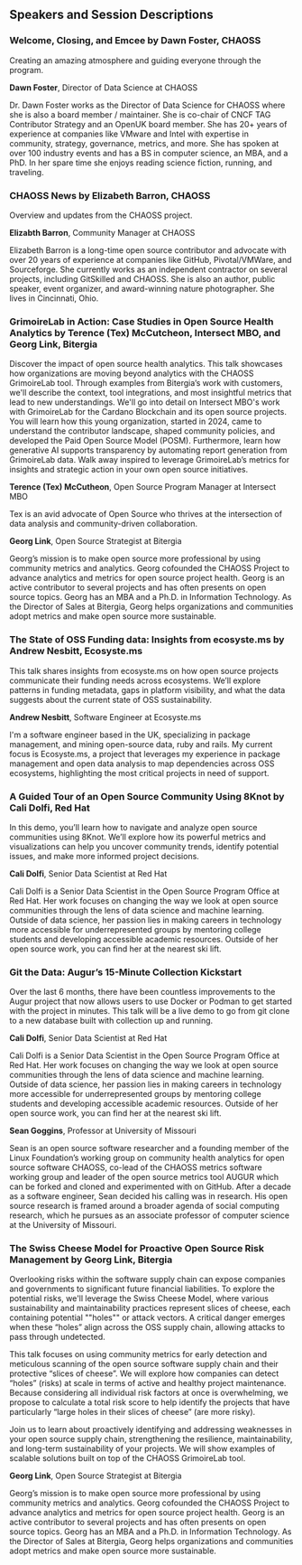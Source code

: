 ## Speakers and Session Descriptions

### Welcome, Closing, and Emcee by Dawn Foster, CHAOSS

Creating an amazing atmosphere and guiding everyone through the program.

 **Dawn Foster**, Director of Data Science at CHAOSS
 
Dr. Dawn Foster works as the Director of Data Science for CHAOSS where she is also a board member / maintainer. She is co-chair of CNCF TAG Contributor Strategy and an OpenUK board member. She has 20+ years of experience at companies like VMware and Intel with expertise in community, strategy, governance, metrics, and more. She has spoken at over 100 industry events and has a BS in computer science, an MBA, and a PhD. In her spare time she enjoys reading science fiction, running, and traveling.

### CHAOSS News by Elizabeth Barron, CHAOSS


Overview and updates from the CHAOSS project.

**Elizabth Barron**, Community Manager at CHAOSS

Elizabeth Barron is a long-time open source contributor and advocate with over 20 years of experience at companies like GitHub, Pivotal/VMWare, and Sourceforge. She currently works as an independent contractor on several projects, including GitSkilled and CHAOSS. She is also an author, public speaker, event organizer, and award-winning nature photographer. She lives in Cincinnati, Ohio.

### GrimoireLab in Action: Case Studies in Open Source Health Analytics by Terence (Tex) McCutcheon, Intersect MBO, and Georg Link, Bitergia

Discover the impact of open source health analytics. This talk showcases how organizations are moving beyond analytics with the CHAOSS GrimoireLab tool. Through examples from Bitergia’s work with customers, we'll describe the context, tool integrations, and most insightful metrics that lead to new understandings. We'll go into detail on Intersect MBO's work with GrimoireLab for the Cardano Blockchain and its open source projects. You will learn how this young organization, started in 2024, came to understand the contributor landscape, shaped community policies, and developed the Paid Open Source Model (POSM). Furthermore, learn how generative AI supports transparency by automating report generation from GrimoireLab data. Walk away inspired to leverage GrimoireLab’s metrics for insights and strategic action in your own open source initiatives.

**Terence (Tex) McCutheon**, Open Source Program Manager at Intersect MBO

Tex is an avid advocate of Open Source who thrives at the intersection of data analysis and community-driven collaboration. 

**Georg Link**, Open Source Strategist at Bitergia

Georg’s mission is to make open source more professional by using community metrics and analytics. Georg cofounded the CHAOSS Project to advance analytics and metrics for open source project health. Georg is an active contributor to several projects and has often presents on open source topics. Georg has an MBA and a Ph.D. in Information Technology. As the Director of Sales at Bitergia, Georg helps organizations and communities adopt metrics and make open source more sustainable.

### The State of OSS Funding data: Insights from ecosyste.ms by Andrew Nesbitt, Ecosyste.ms

This talk shares insights from ecosyste.ms on how open source projects communicate their funding needs across ecosystems. We’ll explore patterns in funding metadata, gaps in platform visibility, and what the data suggests about the current state of OSS sustainability.

**Andrew Nesbitt**, Software Engineer at Ecosyste.ms

I'm a software engineer based in the UK, specializing in package management, and mining open-source data, ruby and rails. My current focus is Ecosyste.ms, a project that leverages my experience in package management and open data analysis to map dependencies across OSS ecosystems, highlighting the most critical projects in need of support.

### A Guided Tour of an Open Source Community Using 8Knot	by Cali Dolfi, Red Hat

In this demo, you’ll learn how to navigate and analyze open source communities using 8Knot. We’ll explore how its powerful metrics and visualizations can help you uncover community trends, identify potential issues, and make more informed project decisions.

**Cali Dolfi**, Senior Data Scientist	at Red Hat

Cali Dolfi is a Senior Data Scientist in the Open Source Program Office at Red Hat. Her work focuses on changing the way we look at open source communities through the lens of data science and machine learning. Outside of data science, her passion lies in making careers in technology more accessible for underrepresented groups by mentoring college students and developing accessible academic resources. Outside of her open source work, you can find her at the nearest ski lift.

### Git the Data: Augur’s 15-Minute Collection Kickstart

Over the last 6 months, there have been countless improvements to the Augur project that now allows users to use Docker or Podman to get started with the project in minutes. This talk will be a live demo to go from git clone to a new database built with collection up and running. 

**Cali Dolfi**, Senior Data Scientist	at Red Hat

Cali Dolfi is a Senior Data Scientist in the Open Source Program Office at Red Hat. Her work focuses on changing the way we look at open source communities through the lens of data science and machine learning. Outside of data science, her passion lies in making careers in technology more accessible for underrepresented groups by mentoring college students and developing accessible academic resources. Outside of her open source work, you can find her at the nearest ski lift.

**Sean Goggins**, Professor at University of Missouri

Sean is an open source software researcher and a founding member of the Linux Foundation’s working group on community health analytics for open source software CHAOSS, co-lead of the CHAOSS metrics software working group and leader of the open source metrics tool AUGUR which can be forked and cloned and experimented with on GitHub. After a decade as a software engineer, Sean decided his calling was in research. His open source research is framed around a broader agenda of social computing research, which he pursues as an associate professor of computer science at the University of Missouri.  

### The Swiss Cheese Model for Proactive Open Source Risk Management by Georg Link, Bitergia

Overlooking risks within the software supply chain can expose companies and governments to significant future financial liabilities. To explore the potential risks, we'll leverage the Swiss Cheese Model, where various sustainability and maintainability practices represent slices of cheese, each containing potential ""holes"" or attack vectors. A critical danger emerges when these “holes” align across the OSS supply chain, allowing attacks to pass through undetected.

This talk focuses on using community metrics for early detection and meticulous scanning of the open source software supply chain and their protective “slices of cheese”. We will explore how companies can detect “holes” (risks) at scale in terms of active and healthy project maintenance. Because considering all individual risk factors at once is overwhelming, we propose to calculate a total risk score to help identify the projects that have particularly “large holes in their slices of cheese” (are more risky).

Join us to learn about proactively identifying and addressing weaknesses in your open source supply chain, strengthening the resilience, maintainability, and long-term sustainability of your projects. We will show examples of scalable solutions built on top of the CHAOSS GrimoireLab tool.

**Georg Link**, Open Source Strategist at Bitergia

Georg’s mission is to make open source more professional by using community metrics and analytics. Georg cofounded the CHAOSS Project to advance analytics and metrics for open source project health. Georg is an active contributor to several projects and has often presents on open source topics. Georg has an MBA and a Ph.D. in Information Technology. As the Director of Sales at Bitergia, Georg helps organizations and communities adopt metrics and make open source more sustainable.

